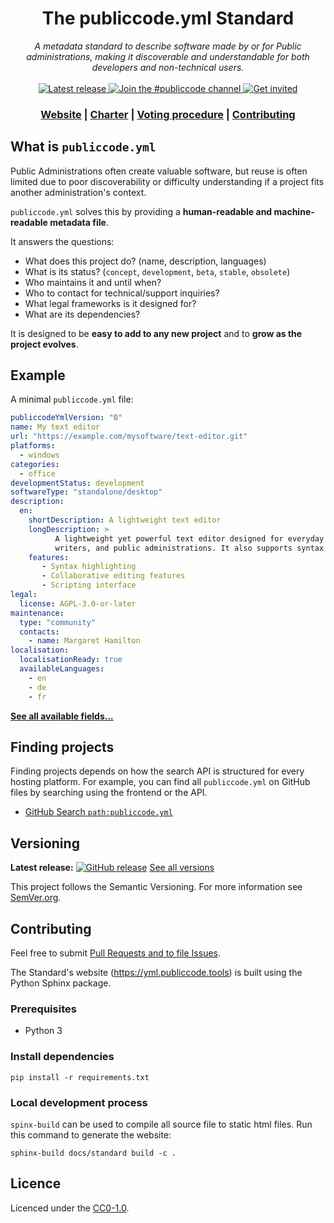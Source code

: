 <!-- markdownlint-disable no-inline-html -->

<h1 align="center">The publiccode.yml Standard</h1>

<div align="center">
  <i>
    A metadata standard to describe software made by or for Public administrations, making it discoverable
    and understandable for both developers and non-technical users.
  </i>
</div>

<br />

 <!-- Badges -->
<div align="center">
  <a href="https://github.com/publiccodeyml/publiccode.yml/releases">
    <img alt="Latest release" src="https://img.shields.io/github/release/publiccodeyml/publiccode.yml.svg?style=plastic">
  </a>
  <a href="https://developersitalia.slack.com/messages/CAM3F785T">
    <img alt="Join the #publiccode channel" src="https://img.shields.io/badge/Slack%20channel-%23publiccode-blue.svg">
  </a>
  <a href="https://slack.developers.italia.it/">
    <img alt="Get invited" src="https://slack.developers.italia.it/badge.svg">
  </a>
</div>

<div align="center">
  <h3>
    <a href="https://yml.publiccode.tools">Website</a>
    <span> | </span>
    <a href="governance/charter.md">Charter</a>
    <span> | </span>
    <a href="governance/procedure-proposing-changes-and-voting.md">
      Voting procedure</a>
    <span> | </span>
    <a href="CONTRIBUTING.md">Contributing</a>
  </h3>
</div>

## What is `publiccode.yml`

Public Administrations often create valuable software, but reuse is often limited due to
poor discoverability or difficulty understanding if a project fits another administration's context.

`publiccode.yml` solves this by providing a **human-readable and machine-readable metadata file**.

It answers the questions:
- What does this project do? (name, description, languages)
- What is its status? (`concept`, `development`, `beta`, `stable`, `obsolete`)
- Who maintains it and until when?
- Who to contact for technical/support inquiries?
- What legal frameworks is it designed for?
- What are its dependencies?

It is designed to be **easy to add to any new project** and to **grow as the project evolves**.

## Example

A minimal `publiccode.yml` file:

```yaml
publiccodeYmlVersion: "0"
name: My text editor
url: "https://example.com/mysoftware/text-editor.git"
platforms:
  - windows
categories:
  - office
developmentStatus: development
softwareType: "standalone/desktop"
description:
  en:
    shortDescription: A lightweight text editor
    longDescription: >
          A lightweight yet powerful text editor designed for everyday use by developers,
          writers, and public administrations. It also supports syntax highlighting.
    features:
       - Syntax highlighting
       - Collaborative editing features
       - Scripting interface
legal:
  license: AGPL-3.0-or-later
maintenance:
  type: "community"
  contacts:
    - name: Margaret Hamilton
localisation:
  localisationReady: true
  availableLanguages:
    - en
    - de
    - fr
```

[**See all available fields...**](https://yml.publiccode.tools/)

## Finding projects

Finding projects depends on how the search API is structured for every hosting
platform. For example, you can find all `publiccode.yml` on GitHub files by
searching using the frontend or the API.

* [GitHub Search `path:publiccode.yml`](https://github.com/search?q=path%3Apubliccode.yml&type=code)

## Versioning

**Latest release:** [![GitHub release](https://img.shields.io/github/release/publiccodeyml/publiccode.yml.svg?style=plastic)](https://github.com/publiccodeyml/publiccode.yml/releases) [See all versions](https://github.com/publiccodeyml/publiccode.yml/releases)

This project follows the Semantic Versioning.  For more information see
[SemVer.org](https://semver.org/).

## Contributing

Feel free to submit [Pull Requests and to file Issues](CONTRIBUTING.md).

The Standard's website (https://yml.publiccode.tools) is built using the Python Sphinx package.

### Prerequisites
- Python 3

### Install dependencies

```console
pip install -r requirements.txt
```

### Local development process
`spinx-build` can be used to compile all source file to static html files. Run this command to generate the website:

```console
sphinx-build docs/standard build -c .
```

## Licence

Licenced under the [CC0-1.0](LICENSE).
